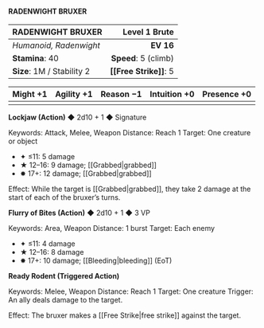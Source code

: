 #### RADENWIGHT BRUXER

| RADENWIGHT BRUXER          |    **Level 1 Brute** |
| :------------------------- | -------------------: |
| *Humanoid, Radenwight*     |            **EV 16** |
| **Stamina**: 40            | **Speed**: 5 (climb) |
| **Size**: 1M / Stability 2 |   **[[Free Strike]]**: 5 |

| **Might** +1 | **Agility** +1 | **Reason** −1 | **Intuition** +0 | **Presence** +0 |
| ------------ | -------------- | ------------- | ---------------- | --------------- |
|              |                |               |                  |                 |

**Lockjaw (Action)** ◆ 2d10 + 1 ◆ Signature

Keywords: Attack, Melee, Weapon
Distance: Reach 1
Target: One creature or object

- ✦ ≤11: 5 damage
- ★ 12–16: 9 damage; [[Grabbed\|grabbed]]
- ✸ 17+: 12 damage; [[Grabbed\|grabbed]]

Effect: While the target is [[Grabbed\|grabbed]], they take 2 damage at the start of each of the bruxer’s turns.

**Flurry of Bites (Action)** ◆ 2d10 + 1 ◆ 3 VP

Keywords: Area, Weapon
Distance: 1 burst
Target: Each enemy

- ✦ ≤11: 4 damage
- ★ 12–16: 8 damage
- ✸ 17+: 10 damage; [[Bleeding\|bleeding]] (EoT)

**Ready Rodent (Triggered Action)**

Keywords: Melee, Weapon
Distance: Reach 1
Target: One creature
Trigger: An ally deals damage to the target.

Effect: The bruxer makes a [[Free Strike\|free strike]] against the target.
